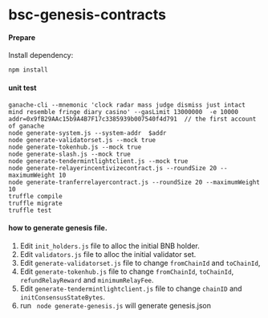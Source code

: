 # bsc-genesis-contracts

#### Prepare

Install dependency:
```shell script
npm install
``` 

#### unit test

```shell script
ganache-cli --mnemonic 'clock radar mass judge dismiss just intact mind resemble fringe diary casino' --gasLimit 13000000  -e 10000
addr=0x9fB29AAc15b9A4B7F17c3385939b007540f4d791  // the first account of ganache
node generate-system.js --system-addr  $addr
node generate-validatorset.js --mock true
node generate-tokenhub.js --mock true
node generate-slash.js --mock true
node generate-tendermintlightclient.js --mock true
node generate-relayerincentivizecontract.js --roundSize 20 --maximumWeight 10
node generate-tranferrelayercontract.js --roundSize 20 --maximumWeight 10
truffle compile
truffle migrate
truffle test
```

#### how to generate genesis file.
 
1. Edit `init_holders.js` file to alloc the initial BNB holder.
2. Edit `validators.js` file to alloc the initial validator set.
3. Edit `generate-validatorset.js` file to change `fromChainId` and `toChainId`,
4. Edit `generate-tokenhub.js` file to change `fromChainId`, `toChainId`, `refundRelayReward` and `minimumRelayFee`.
5. Edit `generate-tendermintlightclient.js` file to change `chainID` and `initConsensusStateBytes`.
6. run ` node generate-genesis.js` will generate genesis.json



